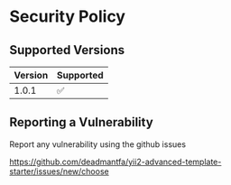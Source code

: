 # Security Policy

## Supported Versions


| Version | Supported          |
| ------- | ------------------ |
| 1.0.1   | :white_check_mark: |

## Reporting a Vulnerability

Report any vulnerability using the github issues

https://github.com/deadmantfa/yii2-advanced-template-starter/issues/new/choose
